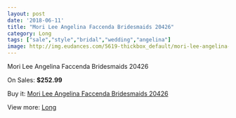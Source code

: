```yaml
---
layout: post
date: '2018-06-11'
title: "Mori Lee Angelina Faccenda Bridesmaids 20426"
category: Long
tags: ["sale","style","bridal","wedding","angelina"]
image: http://img.eudances.com/5619-thickbox_default/mori-lee-angelina-faccenda-bridesmaids-20426.jpg
---
```

Mori Lee Angelina Faccenda Bridesmaids 20426

On Sales: **$252.99**
<a href="https://www.eudances.com/en/long/1944-mori-lee-angelina-faccenda-bridesmaids-20426.html"><amp-img layout="responsive" width="600" height="600" src="//img.eudances.com/5619-thickbox_default/mori-lee-angelina-faccenda-bridesmaids-20426.jpg" alt="Mori Lee Angelina Faccenda Bridesmaids 20426 0" /></a>
<a href="https://www.eudances.com/en/long/1944-mori-lee-angelina-faccenda-bridesmaids-20426.html"><amp-img layout="responsive" width="600" height="600" src="//img.eudances.com/5620-thickbox_default/mori-lee-angelina-faccenda-bridesmaids-20426.jpg" alt="Mori Lee Angelina Faccenda Bridesmaids 20426 1" /></a>

Buy it: [Mori Lee Angelina Faccenda Bridesmaids 20426](https://www.eudances.com/en/long/1944-mori-lee-angelina-faccenda-bridesmaids-20426.html "Mori Lee Angelina Faccenda Bridesmaids 20426")

View more: [Long](https://www.eudances.com/en/21-long "Long")